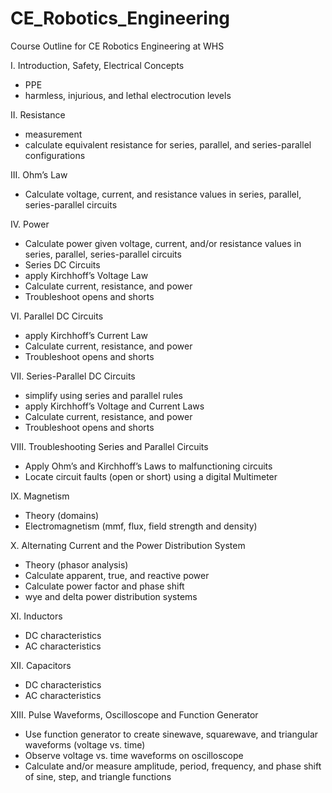 # CE_Robotics_Engineering
Course Outline for CE Robotics Engineering at WHS

I.	Introduction, Safety, Electrical Concepts
 - PPE
 - harmless, injurious, and lethal electrocution levels

II.	Resistance
  - measurement
  - calculate equivalent resistance for series, parallel, and series-parallel configurations

III.	Ohm’s Law
  - Calculate voltage, current, and resistance values in series, parallel, series-parallel circuits

IV.	Power
  - Calculate power given voltage, current, and/or resistance values in series, parallel, series-parallel   circuits
  - Series DC Circuits
  - apply Kirchhoff’s Voltage Law
  - Calculate current, resistance, and power
  - Troubleshoot opens and shorts

VI.	Parallel DC Circuits
  - apply Kirchhoff’s Current Law
  - Calculate current, resistance, and power
  - Troubleshoot opens and shorts

VII.	Series-Parallel DC Circuits
  - simplify using series and parallel rules
  - apply Kirchhoff’s Voltage and Current Laws
  - Calculate current, resistance, and power
  - Troubleshoot opens and shorts

VIII.	Troubleshooting Series and Parallel Circuits
  - Apply Ohm’s and Kirchhoff’s Laws to malfunctioning circuits
  - Locate circuit faults (open or short) using a digital Multimeter

IX.	Magnetism
  - Theory (domains)
  - Electromagnetism (mmf, flux, field strength and density)

X. Alternating Current and the Power Distribution System
  - Theory (phasor analysis)
  - Calculate apparent, true, and reactive power
  - Calculate power factor and phase shift
  - wye and delta power distribution systems

XI.	Inductors
  - DC characteristics
  - AC characteristics

XII.	Capacitors
  - DC characteristics
  - AC characteristics

XIII.	Pulse Waveforms, Oscilloscope and Function Generator
  - Use function generator to create sinewave, squarewave, and triangular waveforms (voltage vs. time)
  - Observe voltage vs. time waveforms on oscilloscope
  - Calculate and/or measure amplitude, period, frequency, and phase shift of sine, step, and triangle functions
